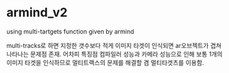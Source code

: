 # armind_v2
using multi-tartgets function given by armind

multi-tracks로 하면 지정한 갯수보다 적게 이미지 타겟이 인식되면 ar오브젝트가 겹쳐 나타나는 문제점 존재.
어차피 특징점 컴파일러 성능과 카메라 성능으로 인해 보통 1개의 이미지 타겟을 인식하므로 멀티트랙스의 문제를 해결할 겸 멀티타겟츠를 이용함.
